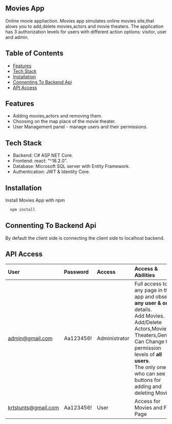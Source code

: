 ## Movies App
Online movie appliaction.
Movies app simulates online movies site,that alows you to add,delete movies,actors and movie theaters.
The application has 3 authorization levels for users with different action options: visitor, user and admin.


## Table of Contents
- [Features](#features)
- [Tech Stack](#tech-Stack)
- [Installation](#installation)
- [Connenting To Backend Api](#connenting-to-backend-api)
- [API Access](#api-access)

## Features

- Adding movies,actors and removing them.
- Choosing on the map place of the movie theater.
- User Management panel - manage users and their permissions.


## Tech Stack
- Backend: C# ASP.NET Core.
- Frontend: react: "^18.2.0".
- Database: Microsoft SQL server with Entity Framework.
- Authentication: JWT & Identity Core.



## Installation

Install Movies App with npm

```bash
  npm install
```

## Connenting To Backend Api
By default the client side is connecting the client side to localhost backend.



## API Access
| User              | Password                   | Access       |  Access & Abilities           |        
| :---------------  | :------------------------- | :----------- | :-----------
| admin@gmail.com   | Aa123456!                    | Administrator|  Full access to any page in the app and observe <strong>any user & order</strong> details.<br> Add Movies.<br>Add/Delete Actors,Movies Theaters,Genres. <br> Can Change the permission levels of <strong>all users</strong>.<br>The only one who can see the buttons for adding and deleting Movies.|
| krtstunts@gmail.com    | Aa123456!                    | User         | Access for Movies and Filter Page |
